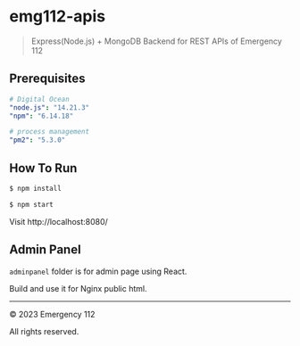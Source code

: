 # emg112-apis

> Express(Node.js) + MongoDB Backend for REST APIs of Emergency 112

## Prerequisites

```yml
# Digital Ocean
"node.js": "14.21.3"
"npm": "6.14.18"

# process management
"pm2": "5.3.0"
```

## How To Run

```bash
$ npm install

$ npm start
```

Visit http://localhost:8080/

## Admin Panel

`adminpanel` folder is for admin page using React.

Build and use it for Nginx public html.

---

&copy; 2023 Emergency 112

All rights reserved.
